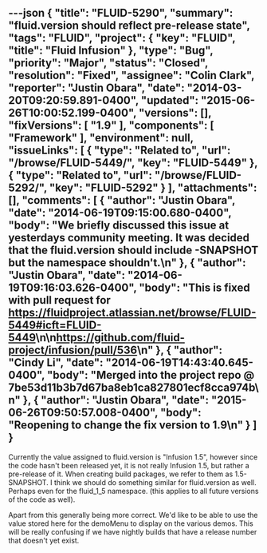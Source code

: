 ---json
{
  "title": "FLUID-5290",
  "summary": "fluid.version should reflect pre-release state",
  "tags": "FLUID",
  "project": {
    "key": "FLUID",
    "title": "Fluid Infusion"
  },
  "type": "Bug",
  "priority": "Major",
  "status": "Closed",
  "resolution": "Fixed",
  "assignee": "Colin Clark",
  "reporter": "Justin Obara",
  "date": "2014-03-20T09:20:59.891-0400",
  "updated": "2015-06-26T10:00:52.199-0400",
  "versions": [],
  "fixVersions": [
    "1.9"
  ],
  "components": [
    "Framework"
  ],
  "environment": null,
  "issueLinks": [
    {
      "type": "Related to",
      "url": "/browse/FLUID-5449/",
      "key": "FLUID-5449"
    },
    {
      "type": "Related to",
      "url": "/browse/FLUID-5292/",
      "key": "FLUID-5292"
    }
  ],
  "attachments": [],
  "comments": [
    {
      "author": "Justin Obara",
      "date": "2014-06-19T09:15:00.680-0400",
      "body": "We briefly discussed this issue at yesterdays community meeting. It was decided that the fluid.version should include -SNAPSHOT but the namespace shouldn't.\n"
    },
    {
      "author": "Justin Obara",
      "date": "2014-06-19T09:16:03.626-0400",
      "body": "This is fixed with pull request for <https://fluidproject.atlassian.net/browse/FLUID-5449#icft=FLUID-5449>\n\n<https://github.com/fluid-project/infusion/pull/536>\n"
    },
    {
      "author": "Cindy Li",
      "date": "2014-06-19T14:43:40.645-0400",
      "body": "Merged into the project repo @ 7be53d11b3b7d67ba8eb1ca827801ecf8cca974b\n"
    },
    {
      "author": "Justin Obara",
      "date": "2015-06-26T09:50:57.008-0400",
      "body": "Reopening to change the fix version to 1.9\n"
    }
  ]
}
---
Currently the value assigned to fluid.version is "Infusion 1.5", however since the code hasn't been released yet, it is not really Infusion 1.5, but rather a pre-release of it. When creating build packages, we refer to them as 1.5-SNAPSHOT. I think we should do something similar for fluid.version as well. Perhaps even for the fluid\_1\_5 namespace. (this applies to all future versions of the code as well).&#x20;

Apart from this generally being more correct. We'd like to be able to use the value stored here for the demoMenu to display on the various demos. This will be really confusing if we have nightly builds that have a release number that doesn't yet exist.

        